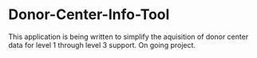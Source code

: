 # Donor-Center-Info-Tool

This application is being written to simplify the aquisition of donor center data for level 1 through level 3 support. On going project.
